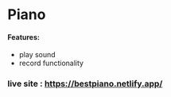 # Piano
#### Features: 
- play sound
- record functionality

### live site : https://bestpiano.netlify.app/
